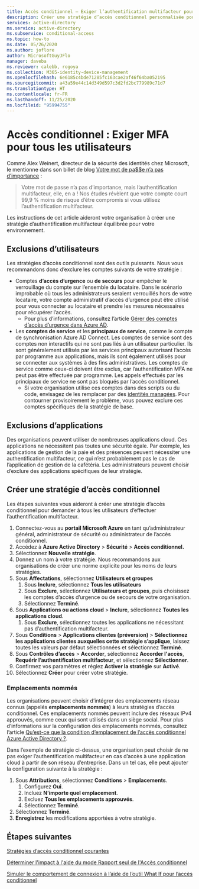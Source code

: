 ```yaml
---
title: Accès conditionnel – Exiger l’authentification multifacteur pour tous les utilisateurs – Azure Active Directory
description: Créer une stratégie d’accès conditionnel personnalisée pour demander à tous les administrateurs d’effectuer l’authentification multifacteur
services: active-directory
ms.service: active-directory
ms.subservice: conditional-access
ms.topic: how-to
ms.date: 05/26/2020
ms.author: joflore
author: MicrosoftGuyJFlo
manager: daveba
ms.reviewer: calebb, rogoya
ms.collection: M365-identity-device-management
ms.openlocfilehash: 6e6185c4bde71285fc163cae2af46f64ba052195
ms.sourcegitcommit: a43a59e44c14d349d597c3d2fd2bc779989c71d7
ms.translationtype: HT
ms.contentlocale: fr-FR
ms.lasthandoff: 11/25/2020
ms.locfileid: "95994755"
---
```

# <a name="conditional-access-require-mfa-for-all-users"></a>Accès conditionnel : Exiger MFA pour tous les utilisateurs

Comme Alex Weinert, directeur de la sécurité des identités chez Microsoft, le mentionne dans son billet de blog [Votre mot de pa$$e n’a pas d’importance](https://techcommunity.microsoft.com/t5/Azure-Active-Directory-Identity/Your-Pa-word-doesn-t-matter/ba-p/731984) :

> Votre mot de passe n’a pas d’importance, mais l’authentification multifacteur, elle, en a ! Nos études révèlent que votre compte court 99,9 % moins de risque d’être compromis si vous utilisez l’authentification multifacteur.

Les instructions de cet article aideront votre organisation à créer une stratégie d’authentification multifacteur équilibrée pour votre environnement.

## <a name="user-exclusions"></a>Exclusions d’utilisateurs

Les stratégies d’accès conditionnel sont des outils puissants. Nous vous recommandons donc d’exclure les comptes suivants de votre stratégie :

* Comptes **d’accès d’urgence** ou **de secours** pour empêcher le verrouillage du compte sur l’ensemble du locataire. Dans le scénario improbable où tous les administrateurs seraient verrouillés hors de votre locataire, votre compte administratif d’accès d’urgence peut être utilisé pour vous connecter au locataire et prendre les mesures nécessaires pour récupérer l’accès.
   * Pour plus d’informations, consultez l’article [Gérer des comptes d’accès d’urgence dans Azure AD](../roles/security-emergency-access.md).
* Les **comptes de service** et les **principaux de service**, comme le compte de synchronisation Azure AD Connect. Les comptes de service sont des comptes non interactifs qui ne sont pas liés à un utilisateur particulier. Ils sont généralement utilisés par les services principaux autorisant l’accès par programme aux applications, mais ils sont également utilisés pour se connecter aux systèmes à des fins administratives. Les comptes de service comme ceux-ci doivent être exclus, car l’authentification MFA ne peut pas être effectuée par programme. Les appels effectués par les principaux de service ne sont pas bloqués par l’accès conditionnel.
   * Si votre organisation utilise ces comptes dans des scripts ou du code, envisagez de les remplacer par des [identités managées](../managed-identities-azure-resources/overview.md). Pour contourner provisoirement le problème, vous pouvez exclure ces comptes spécifiques de la stratégie de base.

## <a name="application-exclusions"></a>Exclusions d’applications

Des organisations peuvent utiliser de nombreuses applications cloud. Ces applications ne nécessitent pas toutes une sécurité égale. Par exemple, les applications de gestion de la paie et des présences peuvent nécessiter une authentification multifacteur, ce qui n’est probablement pas le cas de l’application de gestion de la cafétéria. Les administrateurs peuvent choisir d’exclure des applications spécifiques de leur stratégie.

## <a name="create-a-conditional-access-policy"></a>Créer une stratégie d’accès conditionnel

Les étapes suivantes vous aideront à créer une stratégie d’accès conditionnel pour demander à tous les utilisateurs d’effectuer l’authentification multifacteur.

1. Connectez-vous au **portail Microsoft Azure** en tant qu’administrateur général, administrateur de sécurité ou administrateur de l’accès conditionnel.
1. Accédez à **Azure Active Directory** > **Sécurité** > **Accès conditionnel.**
1. Sélectionnez **Nouvelle stratégie**.
1. Donnez un nom à votre stratégie. Nous recommandons aux organisations de créer une norme explicite pour les noms de leurs stratégies.
1. Sous **Affectations**, sélectionnez **Utilisateurs et groupes**
   1. Sous **Inclure**, sélectionnez **Tous les utilisateurs**
   1. Sous **Exclure**, sélectionnez **Utilisateurs et groupes**, puis choisissez les comptes d’accès d’urgence ou de secours de votre organisation. 
   1. Sélectionnez **Terminé**.
1. Sous **Applications ou actions cloud** > **Inclure**, sélectionnez **Toutes les applications cloud**.
   1. Sous **Exclure**, sélectionnez toutes les applications ne nécessitant pas d’authentification multifacteur.
1. Sous **Conditions** > **Applications clientes (préversion)** > **Sélectionnez les applications clientes auxquelles cette stratégie s’applique**, laissez toutes les valeurs par défaut sélectionnées et sélectionnez **Terminé**.
1. Sous **Contrôles d’accès** > **Accorder**, sélectionnez **Accorder l'accès**, **Requérir l’authentification multifacteur**, et sélectionnez **Sélectionner**.
1. Confirmez vos paramètres et réglez **Activer la stratégie** sur **Activé**.
1. Sélectionnez **Créer** pour créer votre stratégie.

### <a name="named-locations"></a>Emplacements nommés

Les organisations peuvent choisir d’intégrer des emplacements réseau connus (appelés **emplacements nommés**) à leurs stratégies d’accès conditionnel. Ces emplacements nommés peuvent inclure des réseaux IPv4 approuvés, comme ceux qui sont utilisés dans un siège social. Pour plus d’informations sur la configuration des emplacements nommés, consultez l’article [Qu’est-ce que la condition d’emplacement de l’accès conditionnel Azure Active Directory ?](location-condition.md).

Dans l’exemple de stratégie ci-dessus, une organisation peut choisir de ne pas exiger l’authentification multifacteur en cas d’accès à une application cloud à partir de son réseau d’entreprise. Dans un tel cas, elle peut ajouter la configuration suivante à la stratégie :

1. Sous **Attributions**, sélectionnez **Conditions** > **Emplacements**.
   1. Configurez **Oui**.
   1. Incluez **N’importe quel emplacement**.
   1. Excluez **Tous les emplacements approuvés**.
   1. Sélectionnez **Terminé**.
1. Sélectionnez **Terminé**.
1. **Enregistrez** les modifications apportées à votre stratégie.

## <a name="next-steps"></a>Étapes suivantes

[Stratégies d’accès conditionnel courantes](concept-conditional-access-policy-common.md)

[Déterminer l'impact à l'aide du mode Rapport seul de l'Accès conditionnel](howto-conditional-access-insights-reporting.md)

[Simuler le comportement de connexion à l’aide de l’outil What If pour l’accès conditionnel](troubleshoot-conditional-access-what-if.md)
